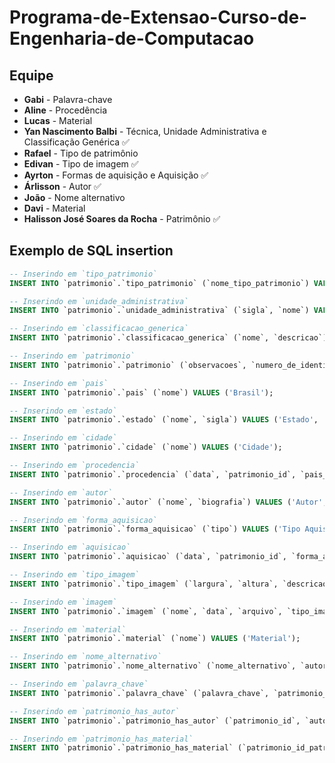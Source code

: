 # Programa-de-Extensao-Curso-de-Engenharia-de-Computacao
## Equipe

- **Gabi** - Palavra-chave
- **Aline** - Procedência
- **Lucas** - Material
- **Yan Nascimento Balbi** - Técnica, Unidade Administrativa e Classificação Genérica ✅
- **Rafael** - Tipo de patrimônio
- **Edivan** - Tipo de imagem ✅
- **Ayrton** - Formas de aquisição e Aquisição ✅
- **Árlisson** - Autor ✅
- **João** - Nome alternativo
- **Davi** - Material
- **Halisson José Soares da Rocha** - Patrimônio ✅

## Exemplo de SQL insertion
```sql
-- Inserindo em `tipo_patrimonio`
INSERT INTO `patrimonio`.`tipo_patrimonio` (`nome_tipo_patrimonio`) VALUES ('Livro');

-- Inserindo em `unidade_administrativa`
INSERT INTO `patrimonio`.`unidade_administrativa` (`sigla`, `nome`) VALUES ('SIGLA', 'Nome Unidade Administrativa');

-- Inserindo em `classificacao_generica`
INSERT INTO `patrimonio`.`classificacao_generica` (`nome`, `descricao`) VALUES ('Classificação Generica', 'Descrição Generica');

-- Inserindo em `patrimonio`
INSERT INTO `patrimonio`.`patrimonio` (`observacoes`, `numero_de_identificacao`, `pesquisa_museologica`, `tema`, `catalogacao`, `tombo`, `movimento`, `inventario_museologico`, `inventario_patrimonial`, `informacao_data`, `pais`, `estado`, `cidade`, `cep`, `local_guardado`, `assinatura`, `titulo`, `tipo_patrimonio_id`, `unidade_administrativa_id`, `classificacao_generica_id`) VALUES ('Observações', 123456, 'Pesquisa Museológica', 'Tema', 123, 123456, 'Movimento', 123, 123456, 'Informação Data', 'Brasil', 'Estado', 'Cidade', 123456, 'Local Guardado', 'Assinatura', 'Titulo', 1, 1, 1);

-- Inserindo em `pais`
INSERT INTO `patrimonio`.`pais` (`nome`) VALUES ('Brasil');

-- Inserindo em `estado`
INSERT INTO `patrimonio`.`estado` (`nome`, `sigla`) VALUES ('Estado', 'EST');

-- Inserindo em `cidade`
INSERT INTO `patrimonio`.`cidade` (`nome`) VALUES ('Cidade');

-- Inserindo em `procedencia`
INSERT INTO `patrimonio`.`procedencia` (`data`, `patrimonio_id`, `pais_id`, `estado_id`, `cidade_id`) VALUES ('2023-07-16', 1, 1, 1, 1);

-- Inserindo em `autor`
INSERT INTO `patrimonio`.`autor` (`nome`, `biografia`) VALUES ('Autor', 'Biografia');

-- Inserindo em `forma_aquisicao`
INSERT INTO `patrimonio`.`forma_aquisicao` (`tipo`) VALUES ('Tipo Aquisição');

-- Inserindo em `aquisicao`
INSERT INTO `patrimonio`.`aquisicao` (`data`, `patrimonio_id`, `forma_aquisicao_id`) VALUES ('2023-07-16', 1, 1);

-- Inserindo em `tipo_imagem`
INSERT INTO `patrimonio`.`tipo_imagem` (`largura`, `altura`, `descricao`) VALUES (800, 600, 'Descrição Imagem');

-- Inserindo em `imagem`
INSERT INTO `patrimonio`.`imagem` (`nome`, `data`, `arquivo`, `tipo_imagem_id`, `patrimonio_id`) VALUES ('Imagem', '2023-07-16', '0xFFD8FFE0', 1, 1);

-- Inserindo em `material`
INSERT INTO `patrimonio`.`material` (`nome`) VALUES ('Material');

-- Inserindo em `nome_alternativo`
INSERT INTO `patrimonio`.`nome_alternativo` (`nome_alternativo`, `autor_id`) VALUES ('Nome Alternativo', 1);

-- Inserindo em `palavra_chave`
INSERT INTO `patrimonio`.`palavra_chave` (`palavra_chave`, `patrimonio_id`) VALUES ('Palavra Chave', 1);

-- Inserindo em `patrimonio_has_autor`
INSERT INTO `patrimonio`.`patrimonio_has_autor` (`patrimonio_id`, `autor_id`) VALUES (1, 1);

-- Inserindo em `patrimonio_has_material`
INSERT INTO `patrimonio`.`patrimonio_has_material` (`patrimonio_id_patrimonio`, `material_id_material`) VALUES (1, 1);
```
